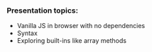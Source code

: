 ### Presentation topics:
- Vanilla JS in browser with no dependencies
- Syntax
- Exploring built-ins like array methods